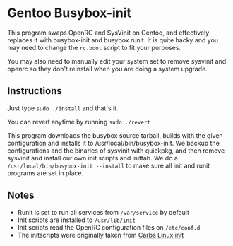 Gentoo Busybox-init
===================

This program swaps OpenRC and SysVinit on Gentoo, 
and effectively replaces it with busybox-init 
and busybox runit. It is quite hacky and you may
need to change the `rc.boot` script to fit your
purposes. 

You may also need to manually edit your system set
to remove sysvinit and openrc so they don't
reinstall when you are doing a system upgrade.


Instructions
------------

Just type `sudo ./install` and that's it.

You can revert anytime by running `sudo ./revert`


This program downloads the busybox source tarball, builds 
with the given configuration and installs it to 
/usr/local/bin/busybox-init. We backup the configurations
and the binaries of sysvinit with quickpkg, and then remove 
sysvinit and install our own init scripts and inittab.
We do a `/usr/local/bin/busybox-init --install` to make 
sure all init and runit programs are set in place.


Notes
-----

* Runit is set to run all services from `/var/service` by default
* Init scripts are installed to `/usr/lib/init`
* Init scripts read the OpenRC configuration files on `/etc/conf.d`
* The initscripts were originally taken from [Carbs Linux init](https://git.carbslinux.org/init/log.html)
